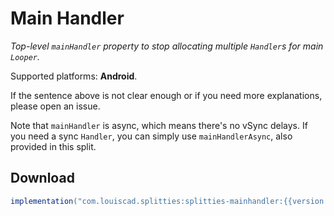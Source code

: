 # Main Handler

*Top-level `mainHandler` property to stop allocating multiple `Handler`s for
main `Looper`.*

Supported platforms: **Android**.

If the sentence above is not clear enough or if you need more explanations,
please open an issue.

Note that `mainHandler` is async, which means there's no vSync delays. If you need a
sync `Handler`, you can simply use `mainHandlerAsync`, also provided in this split.

## Download

```groovy
implementation("com.louiscad.splitties:splitties-mainhandler:{{version.splitties3}}")
```

